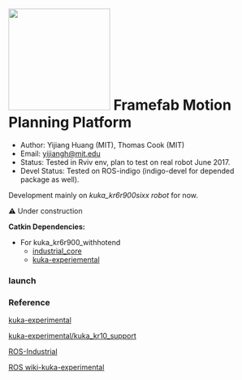 
[<img src="http://digitalstructures.mit.edu/theme/digistruct/images/digital-structures-logo-gray.svg" width="200">](http://digitalstructures.mit.edu/) Framefab Motion Planning Platform
===

- Author: 	Yijiang Huang (MIT), Thomas Cook (MIT)
- Email: 	  <yijiangh@mit.edu>
- Status:			Tested in Rviv env, plan to test on real robot June 2017.
- Devel Status:	Tested on ROS-indigo (indigo-devel for depended package as well).

Development mainly on *kuka_kr6r900sixx robot* for now.

:warning: Under construction

**Catkin Dependencies:**

- For kuka_kr6r900_withhotend
  - [industrial_core](http://wiki.ros.org/industrial_core)
  - [kuka-experiemental](http://wiki.ros.org/kuka_experimental)

### launch


### Reference

[kuka-experimental](https://github.com/ros-industrial/kuka_experimental)

[kuka-experimental/kuka_kr10_support](https://github.com/ros-industrial/kuka_experimental/tree/indigo-devel/kuka_kr10_support)

[ROS-Industrial](http://wiki.ros.org/Industrial)

[ROS wiki-kuka-experimental](http://wiki.ros.org/kuka_experimental)
